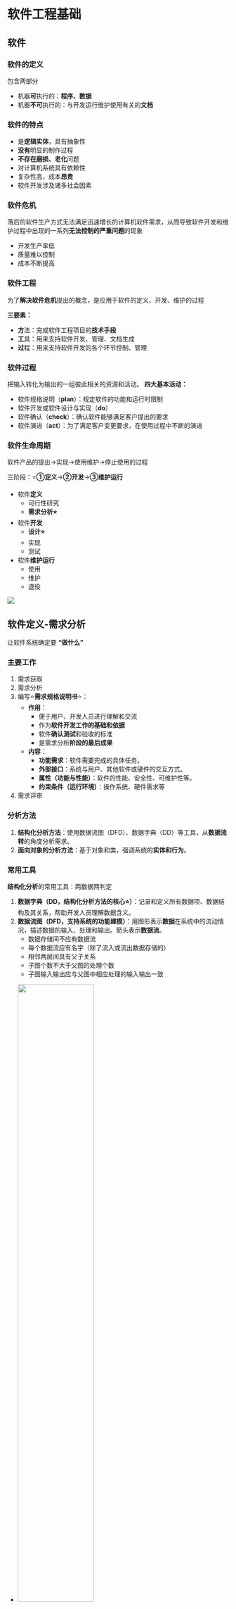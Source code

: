 # 软件工程基础
## 软件
### 软件的定义
包含两部分
- 机器**可**执行的：**程序、数据**
- 机器**不可**执行的：与开发运行维护使用有关的**文档**
### 软件的特点
- 是**逻辑实体**，具有抽象性
- **没有**明显的制作过程
- **不存在磨损、老化**问题
- 对计算机系统具有依赖性
- 复杂性高，成本**昂贵**
- 软件开发涉及诸多社会因素
### 软件危机
落后的软件生产方式无法满足迅速增长的计算机软件需求，从而导致软件开发和维护过程中出现的一系列**无法控制的严重问题**的现象
- 开发生产率低
- 质量难以控制
- 成本不断提高
### 软件工程
为了**解决软件危机**提出的概念，是应用于软件的定义、开发、维护的过程

**三要素：**
- **方**法：完成软件工程项目的**技术手段**
- **工**具：用来支持软件开发、管理、文档生成
- **过**程：用来支持软件开发的各个环节控制、管理
### 软件过程
把输入转化为输出的一组彼此相关的资源和活动。
**四大基本活动：**
- 软件规格说明（**plan**）：规定软件的功能和运行时限制
- 软件开发或软件设计与实现（**do**）
- 软件确认（**check**）：确认软件能够满足客户提出的要求
- 软件演进（**act**）：为了满足客户变更要求，在使用过程中不断的演进
### 软件生命周期
软件产品的提出→实现→使用维护→停止使用的过程

三阶段：⭐**①定义**→**②开发**→**③维护运行**
- 软件**定义**
  - 可行性研究
  - **需求分析⭐**
- 软件**开发**
  - **设计⭐**
  - 实现
  - 测试
- 软件**维护运行**
  - 使用
  - 维护
  - 退役

![](软件生命周期.png)
## 软件定义-需求分析
让软件系统确定要 **“做什么”**

### 主要工作
1. 需求获取
2. 需求分析
3. 编写⭐**需求规格说明书**⭐：
    - **作用**：
      - 便于用户、开发人员进行理解和交流
      - 作为**软件开发工作的基础和依据**
      - 软件**确认测试**和验收的标准
      - 是需求分析**阶段的最后成果**
    - **内容**：
       - **功能需求**：软件需要完成的具体任务。
       - **外部接口**：系统与用户、其他软件或硬件的交互方式。
       - **属性（功能与性能）**：软件的性能、安全性、可维护性等。
       - **约束条件（运行环境）**：操作系统、硬件需求等
4. 需求评审
### 分析方法
1. **结构化分析方法**：使用数据流图（DFD）、数据字典（DD）等工具，从**数据流转**的角度分析需求。
2. **面向对象的分析方法**：基于对象和类，强调系统的**实体和行为**。
### 常用工具
**结构化分析**的常用工具：两数据两判定
1. **数据字典（DD，结构化分析方法的核心⭐）**：记录和定义所有数据项、数据结构及其关系，帮助开发人员理解数据含义。
2. **数据流图（DFD，支持系统的功能建模）**：用图形表示**数据**在系统中的流动情况，描述数据的输入、处理和输出。箭头表示**数据流**。
     - 数据存储间不应有数据流
     - 每个数据流应有名字（除了流入或流出数据存储的）
     - 相邻两层间具有父子关系
     - 子图个数不大于父图的处理个数
     - 子图输入输出应与父图中相应处理的输入输出一致
  - <img src="https://www.edrawsoft.cn/images/creat/shujlct.png" width = "60%"/>
3. **判定树**：用树形结构描述决策逻辑，每个分支代表不同条件下的决策路径。
4. **判定表**：用表格形式列出各种输入条件及其对应的输出结果，适合处理复杂逻辑判断。
## 软件开发-设计
让软件系统确定要 **“怎样做”**
### 结构化软件设计四大基本原理
1. **抽象**
2. **模块化**
3. **信息隐蔽**：模块内部数据不可被外部直接访问。
4. **模块的独立性**：**高内聚、低耦合**
### 1.概要设计（结构设计/总体设计）
**目标**：
- 设计软件系统结构、数据接口及数据库
- 编写概要设计文档（概要设计说明书、数据库设计说明书、集成测试计划）
- 评审

**常用工具：** **结构图**⭐（程序结构图/系统结构图）层次结构
- **上级模块** → 调用下级模块
- **从属模块** → 被上级模块调用
- **扇入数** → 被上级模块调用的次数
- **扇出数** → 直接调用其他模块的次数
- **深度** → 结构图的层数
- **宽度** → 每层的最大模块数
- **原子模块** → 叶子节点，无法再被分解
### 2.详细设计（过程设计）
为每一个模块确定实现**算法**、**接口**和**局部数据结构**

**常用工具：**
- **图形工具：** 
  1. 程序**流程图**：
    - 椭圆形：起止
    - 平行四边形：输入输出
    - 矩形：处理
    - 菱形：判断
    - 箭头：⭐**控制流**
  2. **N-S图**：**方框**嵌套结构表示流程，避免交叉线
    - <img src="https://i-blog.csdnimg.cn/blog_migrate/921be4289c6d7a3d952b44a22ba732d7.jpeg" width = "60%"/>
  3. **PAD图**：用图示方法表达程序流程，特别适用于大规模系统。
    - ![](https://encrypted-tbn0.gstatic.com/images?q=tbn:ANd9GcRKie5Rl4yXKD7pk7ipGp-02bZk_RBrxh_WkQ&s)
  4. **HIPO图**：分层表示程序结构，并描述输入、处理和输出。
    - ![](https://encrypted-tbn0.gstatic.com/images?q=tbn:ANd9GcS4QkmRzJ0zNdUQM1z_53GYJOqkzyvhFqJrNg&s)
- **表格工具：** 判定表
- **语言工具：** PDL（伪代码）
## 软件开发-测试
### 目的
- **尽可能多地发现**程序中的错误 **（不负责修改⭐）**，贯穿整个软件生命周期
- 一个好的测试用例（输入数据和预计输出结果）：可能找到迄今为止尚未发现的错误的用例
- 一个成功的测试：发现至今尚未发现的错误的测试
### 准则
- 所有测试都应追溯到需求
- 严格执行测试计划，排除测试的随意性
- 充分注意测试中的群集现象
- 程序员应避免检查自己的程序
- 穷举测试不可能
- 妥善保存测试计划、测试用例、出错统计和最终分析报告
### 方法
从**是否需要执行软件**的角度：
1. **静态测试**：不实际运行软件
2. **动态测试**：运行软件

从**功能**的角度：
- **白**盒测试（结构测试/逻辑驱动测试）：将程序看作是**路径的集合**，关注程序内部逻辑，测试代码覆盖率。
  - 逻辑**覆**盖：确保不同分支路径均被执行。
  - **基**本路径测试：检查独立的路径集合，确保每条路径至少执行一次。
- **黑**盒测试（功能测试/数据驱动测试）：关注输入输出，不考虑代码内部逻辑。
  - **等**价类划分法：将输入分成不同类别，每类选一个代表值进行测试。
  - **边**界值分析法：测试输入的边界值（如最大、最小、空值等）。
  - **错**误推测法：基于经验，推测可能出现的错误点进行测试。
### 步骤
1. **单元测试**：测试**最小功能单元**（函数、类）。(依赖编码和详细设计说明书)
2. **集成测试**：测试模块之间的**交互**。（依赖总体设计说明书）
   1. 非增量方式组装（一次性组装）
   2. 自顶向下增量组装
   3. 自底向上增量组装
3. **确认测试⭐**：检查软件是否**满足需求**。（依赖需求规格说明书）
4. **系统测试**：在**真实环境**中运行，测试整体功能。
## 软件开发-调试
**诊断**和**改正**程序中的错误，主要在**开发阶段**
### 步骤
1. 错误定位：找出错误代码的位置。
2. 修改：修正错误代码。
3. 回归测试：验证修改是否引入新问题。
### 方法
1. 强行排错法：插入调试信息（如print语句）检查变量值。
2. 回溯法：从错误发生点逆向查找错误原因。
3. 原因排错法：列出可能原因，逐个排查，找出错误来源。